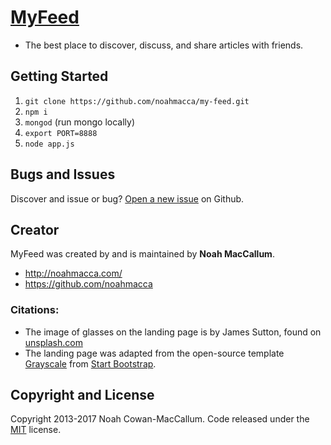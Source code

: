 # [MyFeed](http://www.myfeed.cool)
- The best place to discover, discuss, and share articles with friends.

## Getting Started

1. `git clone https://github.com/noahmacca/my-feed.git`
2. `npm i`
3. `mongod` (run mongo locally)
4. `export PORT=8888`
5. `node app.js`

## Bugs and Issues

Discover and issue or bug? [Open a new issue](https://github.com/noahmacca/my-feed/issues) on Github.

## Creator
MyFeed was created by and is maintained by **Noah MacCallum**. 

* http://noahmacca.com/
* https://github.com/noahmacca

### Citations: 
- The image of glasses on the landing page is by James Sutton, found on [unsplash.com](https://unsplash.com/photos/AcL5SitD8Wg)
- The landing page was adapted from the open-source template [Grayscale](http://startbootstrap.com/template-overviews/grayscale/) from [Start Bootstrap](http://startbootstrap.com/).

## Copyright and License
Copyright 2013-2017 Noah Cowan-MacCallum. Code released under the [MIT](https://github.com/noahmacca/my-feed/blob/master/LICENSE) license.